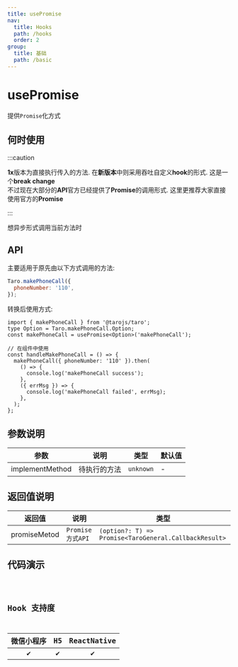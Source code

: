 ```yaml
---
title: usePromise
nav:
  title: Hooks
  path: /hooks
  order: 2
group:
  title: 基础
  path: /basic
---
```


# usePromise

提供`Promise`化方式

## 何时使用

:::caution

**1x**版本为直接执行传入的方法. 在**新版本**中则采用吞吐自定义**hook**的形式. 这是一个**break change**  
不过现在大部分的**API**官方已经提供了**Promise**的调用形式. 这里更推荐大家直接使用官方的**Promise**

:::

想异步形式调用当前方法时

## API

主要适用于原先由以下方式调用的方法:

```jsx
Taro.makePhoneCall({
  phoneNumber: '110',
});
```

转换后使用方式:

```tsx
import { makePhoneCall } from '@tarojs/taro';
type Option = Taro.makePhoneCall.Option;
const makePhoneCall = usePromise<Option>('makePhoneCall');

// 在组件中使用
const handleMakePhoneCall = () => {
  makePhoneCall({ phoneNumber: '110' }).then(
    () => {
      console.log('makePhoneCall success');
    },
    ({ errMsg }) => {
      console.log('makePhoneCall failed', errMsg);
    },
  );
};
```

## 参数说明

| 参数            | 说明         | 类型      | 默认值 |
| --------------- | ------------ | --------- | ------ |
| implementMethod | 待执行的方法 | `unknown` | -      |

## 返回值说明

| 返回值       | 说明             | 类型                                                  |
| ------------ | ---------------- | ----------------------------------------------------- |
| promiseMetod | `Promise方式API` | `(option?: T) => Promise<TaroGeneral.CallbackResult>` |

## 代码演示

<code src="usePromise/index" group="basic" />

## Hook 支持度

| 微信小程序 | H5  | ReactNative |
| :--------: | :-: | :---------: |
|     ✔️     | ✔️  |     ✔️      |
